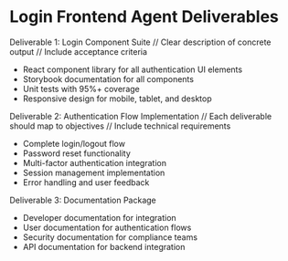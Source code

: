 # Login Frontend Agent Deliverables

Deliverable 1: Login Component Suite
// Clear description of concrete output
// Include acceptance criteria
- React component library for all authentication UI elements
- Storybook documentation for all components
- Unit tests with 95%+ coverage
- Responsive design for mobile, tablet, and desktop

Deliverable 2: Authentication Flow Implementation
// Each deliverable should map to objectives
// Include technical requirements
- Complete login/logout flow
- Password reset functionality
- Multi-factor authentication integration
- Session management implementation
- Error handling and user feedback

Deliverable 3: Documentation Package
- Developer documentation for integration
- User documentation for authentication flows
- Security documentation for compliance teams
- API documentation for backend integration